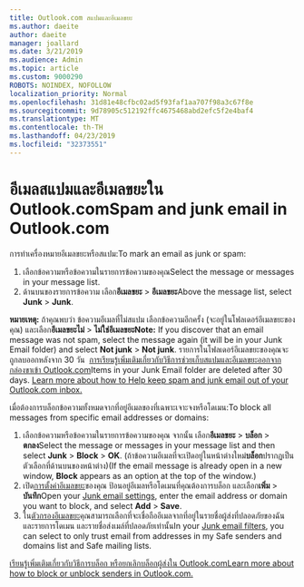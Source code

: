 ```yaml
---
title: Outlook.com สแปมและอีเมลขยะ
ms.author: daeite
author: daeite
manager: joallard
ms.date: 3/21/2019
ms.audience: Admin
ms.topic: article
ms.custom: 9000290
ROBOTS: NOINDEX, NOFOLLOW
localization_priority: Normal
ms.openlocfilehash: 31d81e48cfbc02ad5f93faf1aa707f98a3c67f8e
ms.sourcegitcommit: 9d78905c512192ffc4675468abd2efc5f2e4baf4
ms.translationtype: MT
ms.contentlocale: th-TH
ms.lasthandoff: 04/23/2019
ms.locfileid: "32373551"
---
```

# <a name="spam-and-junk-email-in-outlookcom"></a><span data-ttu-id="6fd12-102">อีเมลสแปมและอีเมลขยะใน Outlook.com</span><span class="sxs-lookup"><span data-stu-id="6fd12-102">Spam and junk email in Outlook.com</span></span>

<span data-ttu-id="6fd12-103">การทำเครื่องหมายอีเมลขยะหรือสแปม:</span><span class="sxs-lookup"><span data-stu-id="6fd12-103">To mark an email as junk or spam:</span></span>

1. <span data-ttu-id="6fd12-104">เลือกข้อความหรือข้อความในรายการข้อความของคุณ</span><span class="sxs-lookup"><span data-stu-id="6fd12-104">Select the message or messages in your message list.</span></span>
1. <span data-ttu-id="6fd12-105">ด้านบนของรายการข้อความ เลือก**อีเมลขยะ** > **อีเมลขยะ**</span><span class="sxs-lookup"><span data-stu-id="6fd12-105">Above the message list, select **Junk** > **Junk**.</span></span>

<span data-ttu-id="6fd12-106">**หมายเหตุ:** ถ้าคุณพบว่า ข้อความอีเมลที่ไม่สแปม เลือกข้อความอีกครั้ง (จะอยู่ในโฟลเดอร์อีเมลขยะของคุณ) และเลือก**อีเมลขยะไม่** > **ไม่ใช่อีเมลขยะ**</span><span class="sxs-lookup"><span data-stu-id="6fd12-106">**Note:** If you discover that an email message was not spam, select the message again (it will be in your Junk Email folder) and select **Not junk** > **Not junk**.</span></span> <span data-ttu-id="6fd12-107">รายการในโฟลเดอร์อีเมลขยะของคุณจะถูกลบออกหลังจาก 30 วัน  [การเรียนรู้เพิ่มเติมเกี่ยวกับวิธีการช่วยเก็บสแปมและอีเมลขยะออกจากกล่องขาเข้า Outlook.com](https://support.office.com/article/a3ece97b-82f8-4a5e-9ac3-e92fa6427ae4)</span><span class="sxs-lookup"><span data-stu-id="6fd12-107">Items in your Junk Email folder are deleted after 30 days. [Learn more about how to Help keep spam and junk email out of your Outlook.com inbox.](https://support.office.com/article/a3ece97b-82f8-4a5e-9ac3-e92fa6427ae4)</span></span>

<span data-ttu-id="6fd12-108">เมื่อต้องการบล็อกข้อความทั้งหมดจากที่อยู่อีเมลของที่เฉพาะเจาะจงหรือโดเมน:</span><span class="sxs-lookup"><span data-stu-id="6fd12-108">To block all messages from specific email addresses or domains:</span></span>

1. <span data-ttu-id="6fd12-109">เลือกข้อความหรือข้อความในรายการข้อความของคุณ จากนั้น เลือก**อีเมลขยะ** > **บล็อก** > **ตกลง**</span><span class="sxs-lookup"><span data-stu-id="6fd12-109">Select the message or messages in your message list and then select **Junk** > **Block** > **OK**.</span></span> <span data-ttu-id="6fd12-110">(ถ้าข้อความอีเมลที่จะเปิดอยู่ในหน้าต่างใหม่**บล็อก**ปรากฏเป็นตัวเลือกที่ด้านบนของหน้าต่าง)</span><span class="sxs-lookup"><span data-stu-id="6fd12-110">(If the email message is already open in a new window, **Block** appears as an option at the top of the window.)</span></span>
1. <span data-ttu-id="6fd12-111">เปิด[การตั้งค่าอีเมลขยะ](https://outlook.live.com/mail/options/mail/junkEmail/blockedSendersAndDomainsV2)ของคุณ ป้อนอยู่อีเมลหรือโดเมนที่คุณต้องการบล็อก และเลือก**เพิ่ม** > **บันทึก**</span><span class="sxs-lookup"><span data-stu-id="6fd12-111">Open your [Junk email settings](https://outlook.live.com/mail/options/mail/junkEmail/blockedSendersAndDomainsV2), enter the email address or domain you want to block, and select **Add** > **Save**.</span></span>
1. <span data-ttu-id="6fd12-112">ใน[ตัวกรองอีเมลขยะ](https://outlook.live.com/mail/options/mail/junkEmail/filtersOption)คุณสามารถเลือกที่จะเชื่อถืออีเมลจากที่อยู่ในรายชื่อผู้ส่งที่ปลอดภัยของฉัน และรายการโดเมน และรายชื่อส่งเมล์ที่ปลอดภัยเท่านั้น</span><span class="sxs-lookup"><span data-stu-id="6fd12-112">In your [Junk email filters](https://outlook.live.com/mail/options/mail/junkEmail/filtersOption), you can select to only trust email from addresses in my Safe senders and domains list and Safe mailing lists.</span></span>

[<span data-ttu-id="6fd12-113">เรียนรู้เพิ่มเติมเกี่ยวกับวิธีการบล็อก หรือยกเลิกบล็อกผู้ส่งใน Outlook.com</span><span class="sxs-lookup"><span data-stu-id="6fd12-113">Learn more about how to block or unblock senders in Outlook.com.</span></span>](https://support.office.com/article/afba1c94-77bb-4f50-8b85-057cf52f4d5e)